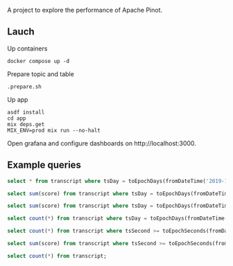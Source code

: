 A project to explore the performance of Apache Pinot.

## Lauch

Up containers
```
docker compose up -d
```

Prepare topic and table
```
.prepare.sh
```

Up app
```
asdf install
cd app
mix deps.get
MIX_ENV=prod mix run --no-halt
```

Open grafana and configure dashboards on http://localhost:3000.

## Example queries

```sql
select * from transcript where tsDay = toEpochDays(fromDateTime('2019-10-24', 'yyyy-MM-dd'));

select sum(score) from transcript where tsDay = toEpochDays(fromDateTime('2019-10-24', 'yyyy-MM-dd')) and gender = 'Female';

select sum(score) from transcript where tsDay = toEpochDays(fromDateTime('2022-08-17', 'yyyy-MM-dd')) and gender = 'Female';

select count(*) from transcript where tsDay = toEpochDays(fromDateTime('2022-08-17', 'yyyy-MM-dd')) and gender = 'Female';

select count(*) from transcript where tsSecond >= toEpochSeconds(fromDateTime('2022-08-18 18:45:40', 'yyyy-MM-dd HH:mm:ss')) and tsSecond <= toEpochSeconds(fromDateTime('2022-08-18 18:45:50', 'yyyy-MM-dd HH:mm:ss')) and studentID = 5299;

select sum(score) from transcript where tsSecond >= toEpochSeconds(fromDateTime('2022-08-18 18:45:40', 'yyyy-MM-dd HH:mm:ss')) and tsSecond <= toEpochSeconds(fromDateTime('2022-08-18 18:45:50', 'yyyy-MM-dd HH:mm:ss')) and studentID = 5299;

select count(*) from transcript;
```
